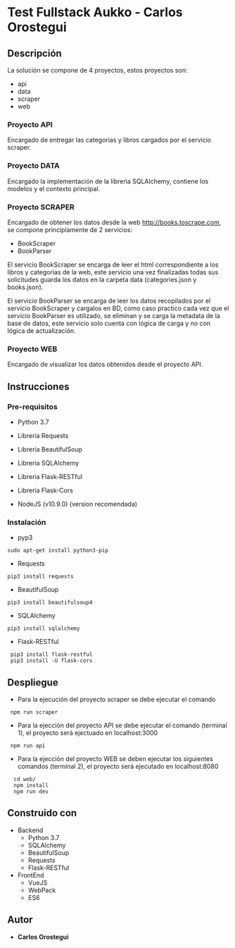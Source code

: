 # Test Fullstack Aukko - Carlos Orostegui

## Descripción

La solución se compone de 4 proyectos, estos proyectos son:

* api
* data
* scraper
* web

### Proyecto API

Encargado de entregar las categorias y libros cargados por el servicio scraper.

### Proyecto DATA

Encargado la implementación de la libreria SQLAlchemy, contiene los modelos y el contexto principal.

### Proyecto SCRAPER

Encargado de obtener los datos desde la web http://books.toscrape.com, se compone principlamente de 2 servicios:

* BookScraper
* BookParser

El servicio BookScraper se encarga de leer el html correspondiente a los libros y categorias de la web, este servicio una vez finalizadas todas sus solicitudes guarda los datos en la carpeta data (categories.json y books.json).

El servicio BookParser se encarga de leer los datos recopilados por el servicio BookScraper y cargalos en BD, como caso practico cada vez que el servicio
BookParser es utilizado, se eliminan y se carga la metadata de la base de datos, este servicio solo cuenta con lógica de carga y no con lógica de actualización.

### Proyecto WEB

Encargado de visualizar los datos obtenidos desde el proyecto API.

##  Instrucciones

### Pre-requisitos

* Python 3.7
* Libreria Requests
* Libreria BeautifulSoup
* Libreria SQLAlchemy
* Libreria Flask-RESTful
* Libreria Flask-Cors

* NodeJS (v10.9.0) (version recomendada)

### Instalación

* pyp3
```
sudo apt-get install python3-pip
```
* Requests
```
pip3 install requests
```
* BeautifulSoup
```
pip3 install beautifulsoup4
```
* SQLAlchemy
```
pip3 install sqlalchemy
```
* Flask-RESTful
```
 pip3 install flask-restful
 pip3 install -U flask-cors
```

## Despliegue

* Para la ejecución del proyecto scraper se debe ejecutar el comando
```
 npm run scraper
```

* Para la ejecciòn del proyecto API se debe ejecutar el comando (terminal 1), el proyecto será ejectuado en localhost:3000
```
 npm run api
```

* Para la ejecciòn del proyecto WEB se deben ejecutar los siguientes comandos (terminal 2), el proyecto será ejecutado en localhost:8080
```
  cd web/
  npm install
  npm run dev
```
## Construido con

* Backend
    * Python 3.7
    * SQLAlchemy
    * BeautifulSoup
    * Requests
    * Flask-RESTful
* FrontEnd
    * VueJS
    * WebPack
    * ES6

## Autor

* **Carlos Orostegui** 
